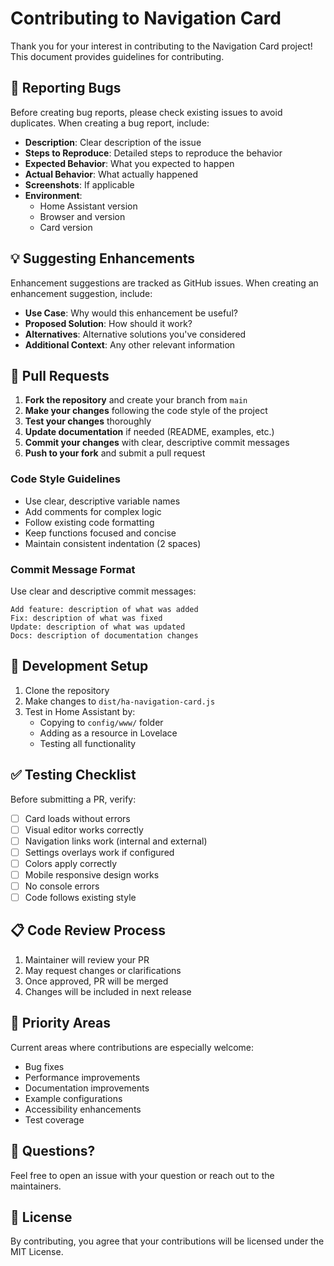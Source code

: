 # Contributing to Navigation Card

Thank you for your interest in contributing to the Navigation Card project! This document provides guidelines for contributing.

## 🐛 Reporting Bugs

Before creating bug reports, please check existing issues to avoid duplicates. When creating a bug report, include:

- **Description**: Clear description of the issue
- **Steps to Reproduce**: Detailed steps to reproduce the behavior
- **Expected Behavior**: What you expected to happen
- **Actual Behavior**: What actually happened
- **Screenshots**: If applicable
- **Environment**:
  - Home Assistant version
  - Browser and version
  - Card version

## 💡 Suggesting Enhancements

Enhancement suggestions are tracked as GitHub issues. When creating an enhancement suggestion, include:

- **Use Case**: Why would this enhancement be useful?
- **Proposed Solution**: How should it work?
- **Alternatives**: Alternative solutions you've considered
- **Additional Context**: Any other relevant information

## 🔧 Pull Requests

1. **Fork the repository** and create your branch from `main`
2. **Make your changes** following the code style of the project
3. **Test your changes** thoroughly
4. **Update documentation** if needed (README, examples, etc.)
5. **Commit your changes** with clear, descriptive commit messages
6. **Push to your fork** and submit a pull request

### Code Style Guidelines

- Use clear, descriptive variable names
- Add comments for complex logic
- Follow existing code formatting
- Keep functions focused and concise
- Maintain consistent indentation (2 spaces)

### Commit Message Format

Use clear and descriptive commit messages:

```
Add feature: description of what was added
Fix: description of what was fixed
Update: description of what was updated
Docs: description of documentation changes
```

## 📝 Development Setup

1. Clone the repository
2. Make changes to `dist/ha-navigation-card.js`
3. Test in Home Assistant by:
   - Copying to `config/www/` folder
   - Adding as a resource in Lovelace
   - Testing all functionality

## ✅ Testing Checklist

Before submitting a PR, verify:

- [ ] Card loads without errors
- [ ] Visual editor works correctly
- [ ] Navigation links work (internal and external)
- [ ] Settings overlays work if configured
- [ ] Colors apply correctly
- [ ] Mobile responsive design works
- [ ] No console errors
- [ ] Code follows existing style

## 📋 Code Review Process

1. Maintainer will review your PR
2. May request changes or clarifications
3. Once approved, PR will be merged
4. Changes will be included in next release

## 🎯 Priority Areas

Current areas where contributions are especially welcome:

- Bug fixes
- Performance improvements
- Documentation improvements
- Example configurations
- Accessibility enhancements
- Test coverage

## 💬 Questions?

Feel free to open an issue with your question or reach out to the maintainers.

## 📄 License

By contributing, you agree that your contributions will be licensed under the MIT License.
